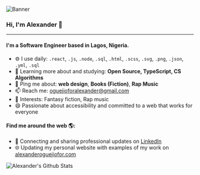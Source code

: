 ![Banner](https://raw.githubusercontent.com/kip-guile/kip-guile/master/new-dark.jpg)

### Hi, I'm Alexander 👋

---

#### I'm a Software Engineer based in Lagos, Nigeria.

- ⚙️ I use daily: `.react`, `.js`, `.node`, `.sql`, `.html`, `.scss`, `.svg`, `.png`, `.json`, `.yml`, `.sql`
- 🌱 Learning more about and studying: **Open Source, TypeScript, CS Algorithms**
- 💬 Ping me about: **web design**, **Books (Fiction)**, **Rap Music**
- 📫 Reach me: oguejioforalexander@gmail.com
- 💜 Interests: Fantasy fiction, Rap music
- 😄 Passionate about accessibility and committed to a web that works for everyone

#### Find me around the web 🌎:

- 💼 Connecting and sharing professional updates on <a href="https://www.linkedin.com/in/alexanderoguejiofor/">LinkedIn</a>
- 🌐 Updating my personal website with examples of my work on <a href="https://alexanderoguejiofor.com">alexanderoguejiofor.com</a>

![Alexander's Github Stats](https://github-readme-stats.vercel.app/api?username=kip-guile)
